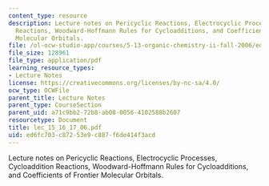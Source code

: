```yaml
---
content_type: resource
description: Lecture notes on Pericyclic Reactions, Electrocyclic Processes, Cycloaddition
  Reactions, Woodward-Hoffmann Rules for Cycloadditions, and Coefficients of Frontier
  Molecular Orbitals.
file: /ol-ocw-studio-app/courses/5-13-organic-chemistry-ii-fall-2006/ed6fc703c87253e9c887f6de414f3acd_lec_15_16_17_06.pdf
file_size: 128961
file_type: application/pdf
learning_resource_types:
- Lecture Notes
license: https://creativecommons.org/licenses/by-nc-sa/4.0/
ocw_type: OCWFile
parent_title: Lecture Notes
parent_type: CourseSection
parent_uid: a71c9bb2-72b8-ab08-0056-4102588b2607
resourcetype: Document
title: lec_15_16_17_06.pdf
uid: ed6fc703-c872-53e9-c887-f6de414f3acd
---
```

Lecture notes on Pericyclic Reactions, Electrocyclic Processes, Cycloaddition Reactions, Woodward-Hoffmann Rules for Cycloadditions, and Coefficients of Frontier Molecular Orbitals.
